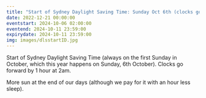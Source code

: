 ```yaml
---
title: "Start of Sydney Daylight Saving Time: Sunday Oct 6th (clocks go forward 1hr)"
date: 2022-12-21 00:00:00
eventstart: 2024-10-06 02:00:00
eventend: 2024-10-11 23:59:00
expirydate: 2024-10-11 23:59:00
img: images/dlsstartID.jpg
---
```


Start of Sydney Daylight Saving Time (always on the first Sunday in October, which this year happens on Sunday, 6th October).
Clocks go forward by 1 hour at 2am.

More sun at the end of our days (although we pay for it with an hour less sleep).